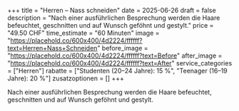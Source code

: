 +++
title = "Herren – Nass schneiden"
date = 2025-06-26
draft = false
description = "Nach einer ausführlichen Besprechung werden die Haare befeuchtet, geschnitten und auf Wunsch geföhnt und gestylt."
price = "49.50 CHF"
time_estimate = "60 Minuten"
image = "https://placehold.co/600x400/4d2224/ffffff?text=Herren+Nass+Schneiden"
before_image = "https://placehold.co/600x400/4d2224/ffffff?text=Before"
after_image = "https://placehold.co/600x400/4d2224/ffffff?text=After"
service_categories = ["Herren"]
rabatte = ["Studenten (20–24 Jahre): 15 %", "Teenager (16–19 Jahre): 20 %"]
zusatzoptionen = []
+++

Nach einer ausführlichen Besprechung werden die Haare befeuchtet, geschnitten und auf Wunsch geföhnt und gestylt.
